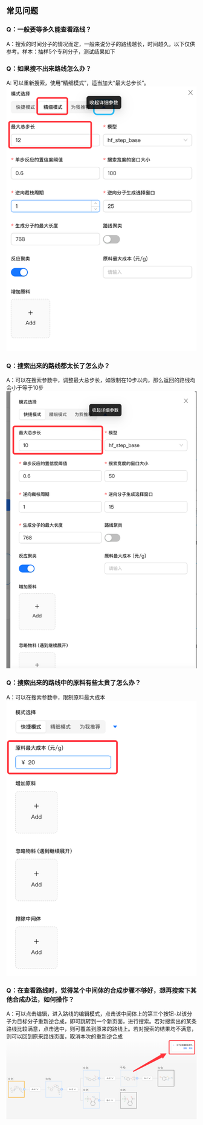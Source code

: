 ## 常见问题

### Q：一般要等多久能查看路线？
A：搜索的时间分子的情况而定，一般来说分子的路线越长，时间越久。以下仅供参考。样本：抽样5个专利分子，测试结果如下


### Q：如果搜不出来路线怎么办？
A: 可以重新搜索，使用“精细模式”，适当加大“最大总步长”。
![](./images/img_94.png)

### Q：搜索出来的路线都太长了怎么办？
A：可以在搜索参数中，调整最大总步长，如限制在10步以内，那么返回的路线均会小于等于10步
![](./images/img_95.png)

### Q：搜索出来的路线中的原料有些太贵了怎么办？
A：可以在搜索参数中，限制原料最大成本
![](./images/img_96.png)


### Q：在查看路线时，觉得某个中间体的合成步骤不够好，想再搜索下其他合成办法，如何操作？
A：可以点击编辑，进入路线的编辑模式，点击该中间体上的第三个按钮-以该分子为目标分子重新逆合成，即可跳转到一个新页面，进行搜索。若对搜索出的某条路线比较满意，点击选中，则可覆盖到原来的路线上。若对搜索的结果均不满意，则可以回到原来路线页面，取消本次的重新逆合成
![](./images/img_97.png)